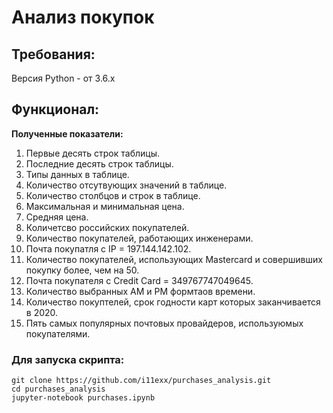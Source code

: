# Анализ покупок

## Требования:
Версия Python - от 3.6.х

## Функционал:
**Полученные показатели:** 
1. Первые десять строк таблицы.
2. Последние десять строк таблицы.
3. Типы данных в таблице.
4. Количество отсутвующих значений в таблице.
5. Количество столбцов и строк в таблице.
6. Максимальная и минимальная цена.
7. Средняя цена.
8. Количетсво российских покупателей.
9. Количество покупателей, работающих инженерами.
10. Почта покупатля с IP = 197.144.142.102.
11. Количество покупателей, использующих Mastercard и совершивших покупку более, чем на 50.
12. Почта покупателя с Credit Card = 349767747049645.
13. Количество выбранных AM и PM формтаов времени.
14. Количество покуптелей, срок годности карт которых заканчивается в 2020.
15. Пять самых популярных почтовых провайдеров, используюмых покупателями.

### Для запуcка скрипта:
```
git clone https://github.com/i11exx/purchases_analysis.git
cd purchases_analysis
jupyter-notebook purchases.ipynb
```


